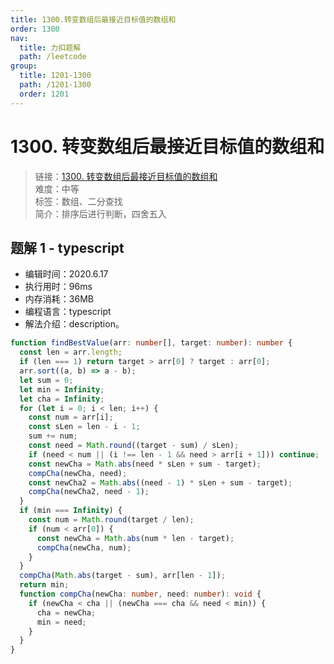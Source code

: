 ```yaml
---
title: 1300.转变数组后最接近目标值的数组和
order: 1300
nav:
  title: 力扣题解
  path: /leetcode
group:
  title: 1201-1300
  path: /1201-1300
  order: 1201
---
```


# 1300. 转变数组后最接近目标值的数组和

> 链接：[1300. 转变数组后最接近目标值的数组和](https://leetcode-cn.com/problems/sum-of-mutated-array-closest-to-target/)  
> 难度：中等  
> 标签：数组、二分查找  
> 简介：排序后进行判断，四舍五入

## 题解 1 - typescript

- 编辑时间：2020.6.17
- 执行用时：96ms
- 内存消耗：36MB
- 编程语言：typescript
- 解法介绍：description。

```typescript
function findBestValue(arr: number[], target: number): number {
  const len = arr.length;
  if (len === 1) return target > arr[0] ? target : arr[0];
  arr.sort((a, b) => a - b);
  let sum = 0;
  let min = Infinity;
  let cha = Infinity;
  for (let i = 0; i < len; i++) {
    const num = arr[i];
    const sLen = len - i - 1;
    sum += num;
    const need = Math.round((target - sum) / sLen);
    if (need < num || (i !== len - 1 && need > arr[i + 1])) continue;
    const newCha = Math.abs(need * sLen + sum - target);
    compCha(newCha, need);
    const newCha2 = Math.abs((need - 1) * sLen + sum - target);
    compCha(newCha2, need - 1);
  }
  if (min === Infinity) {
    const num = Math.round(target / len);
    if (num < arr[0]) {
      const newCha = Math.abs(num * len - target);
      compCha(newCha, num);
    }
  }
  compCha(Math.abs(target - sum), arr[len - 1]);
  return min;
  function compCha(newCha: number, need: number): void {
    if (newCha < cha || (newCha === cha && need < min)) {
      cha = newCha;
      min = need;
    }
  }
}
```
